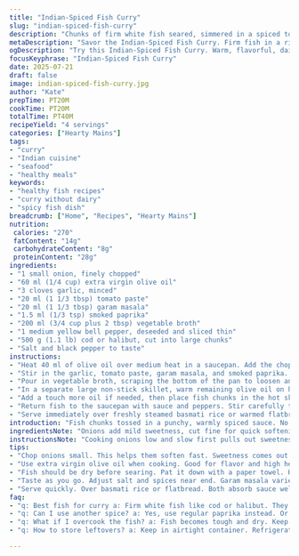 ```yaml
---
title: "Indian-Spiced Fish Curry"
slug: "indian-spiced-fish-curry"
description: "Chunks of firm white fish seared, simmered in a spiced tomato-based sauce with bell peppers. Uses garam masala and cayenne for heat and warmth. Onion and garlic base, deglazed with vegetable broth for a lighter touch. No dairy, nuts, eggs, or gluten involved. Served best over fragrant basmati rice."
metaDescription: "Savor the Indian-Spiced Fish Curry. Firm fish in a rich, spiced tomato sauce with peppers. Perfect over basmati rice for a hearty meal."
ogDescription: "Try this Indian-Spiced Fish Curry. Warm, flavorful, dairy-free, and gluten-free. Ideal served with fragrant basmati rice."
focusKeyphrase: "Indian-Spiced Fish Curry"
date: 2025-07-21
draft: false
image: indian-spiced-fish-curry.jpg
author: "Kate"
prepTime: PT20M
cookTime: PT20M
totalTime: PT40M
recipeYield: "4 servings"
categories: ["Hearty Mains"]
tags:
- "curry"
- "Indian cuisine"
- "seafood"
- "healthy meals"
keywords:
- "healthy fish recipes"
- "curry without dairy"
- "spicy fish dish"
breadcrumb: ["Home", "Recipes", "Hearty Mains"]
nutrition: 
 calories: "270"
 fatContent: "14g"
 carbohydrateContent: "8g"
 proteinContent: "28g"
ingredients:
- "1 small onion, finely chopped"
- "60 ml (1/4 cup) extra virgin olive oil"
- "3 cloves garlic, minced"
- "20 ml (1 1/3 tbsp) tomato paste"
- "20 ml (1 1/3 tbsp) garam masala"
- "1.5 ml (1/3 tsp) smoked paprika"
- "200 ml (3/4 cup plus 2 tbsp) vegetable broth"
- "1 medium yellow bell pepper, deseeded and sliced thin"
- "500 g (1.1 lb) cod or halibut, cut into large chunks"
- "Salt and black pepper to taste"
instructions:
- "Heat 40 ml of olive oil over medium heat in a saucepan. Add the chopped onion, season lightly with salt, and cook until they soften and turn translucent, about 7 to 8 minutes."
- "Stir in the garlic, tomato paste, garam masala, and smoked paprika. Cook while stirring for 3 minutes to toast the spices."
- "Pour in vegetable broth, scraping the bottom of the pan to loosen any bits. Bring to a simmer and keep it gentle for 4 minutes. Remove from heat and set sauce aside."
- "In a separate large non-stick skillet, warm remaining olive oil on high heat. Toss in the sliced bell pepper and sauté for 4 to 5 minutes until slightly tender with a little char. Add peppers to the sauce and mix."
- "Add a touch more oil if needed, then place fish chunks in the hot skillet without crowding. Season with salt and pepper. Sear each side until golden, about 2 to 3 minutes per side. Fish should be firm and opaque."
- "Return fish to the saucepan with sauce and peppers. Stir carefully to coat fish with the spiced sauce. Heat gently for a minute or two to meld flavors. Adjust seasoning with salt and pepper if necessary."
- "Serve immediately over freshly steamed basmati rice or warmed flatbread."
introduction: "Fish chunks tossed in a punchy, warmly spiced sauce. No cream, no fuss. Onion and garlic soften first, building simple base flavors. Tomato paste thickens and brightens. Garam masala spices with deep aromatic notes; smoked paprika swaps usual cayenne for smoky depth. Sautéed bell pepper adds sweetness, color, texture contrast. Broth lightens the sauce, prevents sticking and adds subtle savoriness. Quick pan sear locks in moisture on fish. Final mingle in sauce for combined taste. Get rice ready before you start. No gluten, no dairy, no nuts, avoiding common allergens. Simple yet layered; a home kitchen curry twist."
ingredientsNote: "Onions add mild sweetness, cut fine for quick softening. Olive oil chosen for neutral flavor and suitable cooking point. Increase garlic for more pungency or reduce if desired. Tomato paste concentrates tomato flavor without making red sauce soupy. Garam masala lends essential Indian flavor, but blend brands vary – taste and adjust quantity accordingly. Smoked paprika replaces usual cayenne to reduce heat, add smoke – can swap with regular paprika or chili powder if preferred. Vegetable broth keeps things plant-based and lighter compared to chicken stock. Bell pepper julienned to ensure quick cooking and better texture contrast to fish. Firm white fish like cod or halibut holds shape better than flaky varieties. Salt and pepper essential; season early and adjust later."
instructionsNote: "Cooking onions low and slow first pulls out sweetness, softening texture. Garlic and spices added later prevent burning, unlocking aromas, should be stirred constantly. Deglazing with broth not just for moisture but to scrape up tasty fond bits from pan. Simmer sauce gently to meld flavors without breaking down tomato paste too much. High heat needed to sauté bell peppers quickly, preserving some bite and flavor. Fish should be dry before searing, cooked quickly on each side to prevent tough texture—don’t move too much to get nice sear. Combining fish with sauce off heat or low avoids overcooking delicate flesh. Taste-test seasoning near the end to correct salt, adjust spice as needed. Serve piping hot. Basmati makes perfect base – fragrant, light grains contrast sauce beautifully."
tips:
- "Chop onions small. This helps them soften fast. Sweetness comes out. Cook low heat at first. Allow time to get it right. Garlic later to avoid burning."
- "Use extra virgin olive oil when cooking. Good for flavor and high heat. Always check oil temperature for sautéing vegetables. Hot skillet is key."
- "Fish should be dry before searing. Pat it down with a paper towel. Helps achieve a good sear. Don’t crowd. Cook in batches if needed."
- "Taste as you go. Adjust salt and spices near end. Garam masala varies in strength between brands. Find the balance for your palate."
- "Serve quickly. Over basmati rice or flatbread. Both absorb sauce well. Keep warm while enjoying the dish for best texture and flavor."
faq:
- "q: Best fish for curry a: Firm white fish like cod or halibut. They hold shape. Flaky fish falls apart. Not ideal for this dish."
- "q: Can I use another spice? a: Yes, use regular paprika instead. Or chili powder if smoke not preferred. Taste at each stage to get it right."
- "q: What if I overcook the fish? a: Fish becomes tough and dry. Keep cooking time short. Watch it closely for a tender texture."
- "q: How to store leftovers? a: Keep in airtight container. Refrigerate for up to 3 days. Reheat gently on low heat to retain moisture."

---
```


